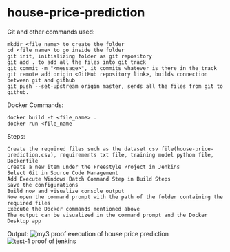 # house-price-prediction
Git and other commands used:

    mkdir <file_name> to create the folder
    cd <file name> to go inside the folder
    git init, initializing folder as git repository
    git add . to add all the files into git track
    git commit -m "<message>", it commits whatever is there in the track
    git remote add origin <GitHub repository link>, builds connection between git and github
    git push --set-upstream origin master, sends all the files from git to github.

Docker Commands:

    docker build -t <file_name> .
    docker run <file_name

Steps:

    Create the required files such as the dataset csv file(house-price-prediction.csv), requirements txt file, training model python file, Dockerfile
    Create a new item under the Freestyle Project in Jenkins
    Select Git in Source Code Management
    Add Execute Windows Batch Command Step in Build Steps
    Save the configurations
    Build now and visualize console output
    Now open the command prompt with the path of the folder containing the required files
    Execute the Docker commands mentioned above
    The output can be visualized in the command prompt and the Docker Desktop app

Output: ![my3 proof execution of house price prediction](https://github.com/user-attachments/assets/d5547cdb-172c-4b7a-86aa-3e00e679d633)
![test-1 proof of jenkins](https://github.com/user-attachments/assets/cd91036b-2021-4c97-bb0e-60c2873b78a0)

